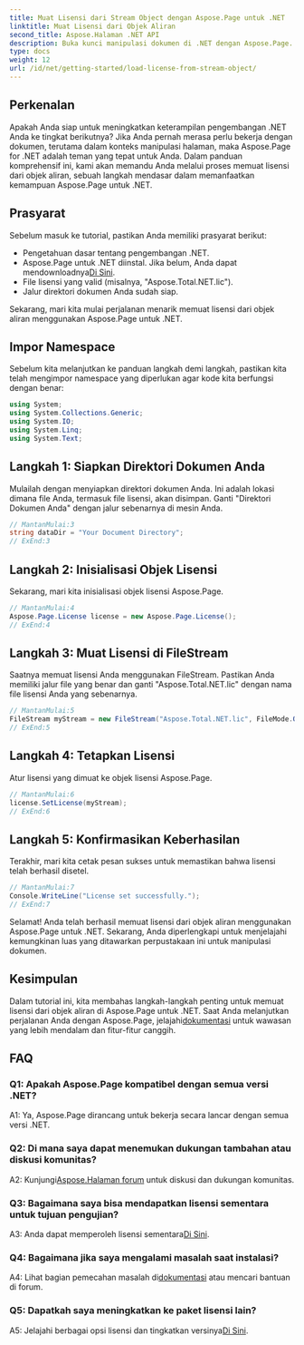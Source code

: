 ```yaml
---
title: Muat Lisensi dari Stream Object dengan Aspose.Page untuk .NET
linktitle: Muat Lisensi dari Objek Aliran
second_title: Aspose.Halaman .NET API
description: Buka kunci manipulasi dokumen di .NET dengan Aspose.Page. Ikuti panduan kami untuk memuat lisensi dari objek aliran dengan lancar.
type: docs
weight: 12
url: /id/net/getting-started/load-license-from-stream-object/
---
```

## Perkenalan

Apakah Anda siap untuk meningkatkan keterampilan pengembangan .NET Anda ke tingkat berikutnya? Jika Anda pernah merasa perlu bekerja dengan dokumen, terutama dalam konteks manipulasi halaman, maka Aspose.Page for .NET adalah teman yang tepat untuk Anda. Dalam panduan komprehensif ini, kami akan memandu Anda melalui proses memuat lisensi dari objek aliran, sebuah langkah mendasar dalam memanfaatkan kemampuan Aspose.Page untuk .NET.

## Prasyarat

Sebelum masuk ke tutorial, pastikan Anda memiliki prasyarat berikut:

- Pengetahuan dasar tentang pengembangan .NET.
-  Aspose.Page untuk .NET diinstal. Jika belum, Anda dapat mendownloadnya[Di Sini](https://releases.aspose.com/page/net/).
- File lisensi yang valid (misalnya, "Aspose.Total.NET.lic").
- Jalur direktori dokumen Anda sudah siap.

Sekarang, mari kita mulai perjalanan menarik memuat lisensi dari objek aliran menggunakan Aspose.Page untuk .NET.

## Impor Namespace

Sebelum kita melanjutkan ke panduan langkah demi langkah, pastikan kita telah mengimpor namespace yang diperlukan agar kode kita berfungsi dengan benar:

```csharp
using System;
using System.Collections.Generic;
using System.IO;
using System.Linq;
using System.Text;
```

## Langkah 1: Siapkan Direktori Dokumen Anda

Mulailah dengan menyiapkan direktori dokumen Anda. Ini adalah lokasi dimana file Anda, termasuk file lisensi, akan disimpan. Ganti "Direktori Dokumen Anda" dengan jalur sebenarnya di mesin Anda.

```csharp
// MantanMulai:3
string dataDir = "Your Document Directory";
// ExEnd:3
```

## Langkah 2: Inisialisasi Objek Lisensi

Sekarang, mari kita inisialisasi objek lisensi Aspose.Page.

```csharp
// MantanMulai:4
Aspose.Page.License license = new Aspose.Page.License();
// ExEnd:4
```

## Langkah 3: Muat Lisensi di FileStream

Saatnya memuat lisensi Anda menggunakan FileStream. Pastikan Anda memiliki jalur file yang benar dan ganti "Aspose.Total.NET.lic" dengan nama file lisensi Anda yang sebenarnya.

```csharp
// MantanMulai:5
FileStream myStream = new FileStream("Aspose.Total.NET.lic", FileMode.Open);
// ExEnd:5
```

## Langkah 4: Tetapkan Lisensi

Atur lisensi yang dimuat ke objek lisensi Aspose.Page.

```csharp
// MantanMulai:6
license.SetLicense(myStream);
// ExEnd:6
```

## Langkah 5: Konfirmasikan Keberhasilan

Terakhir, mari kita cetak pesan sukses untuk memastikan bahwa lisensi telah berhasil disetel.

```csharp
// MantanMulai:7
Console.WriteLine("License set successfully.");
// ExEnd:7
```

Selamat! Anda telah berhasil memuat lisensi dari objek aliran menggunakan Aspose.Page untuk .NET. Sekarang, Anda diperlengkapi untuk menjelajahi kemungkinan luas yang ditawarkan perpustakaan ini untuk manipulasi dokumen.

## Kesimpulan

Dalam tutorial ini, kita membahas langkah-langkah penting untuk memuat lisensi dari objek aliran di Aspose.Page untuk .NET. Saat Anda melanjutkan perjalanan Anda dengan Aspose.Page, jelajahi[dokumentasi](https://reference.aspose.com/page/net/) untuk wawasan yang lebih mendalam dan fitur-fitur canggih.

## FAQ

### Q1: Apakah Aspose.Page kompatibel dengan semua versi .NET?

A1: Ya, Aspose.Page dirancang untuk bekerja secara lancar dengan semua versi .NET.

### Q2: Di mana saya dapat menemukan dukungan tambahan atau diskusi komunitas?

 A2: Kunjungi[Aspose.Halaman forum](https://forum.aspose.com/c/page/39) untuk diskusi dan dukungan komunitas.

### Q3: Bagaimana saya bisa mendapatkan lisensi sementara untuk tujuan pengujian?

 A3: Anda dapat memperoleh lisensi sementara[Di Sini](https://purchase.aspose.com/temporary-license/).

### Q4: Bagaimana jika saya mengalami masalah saat instalasi?

 A4: Lihat bagian pemecahan masalah di[dokumentasi](https://reference.aspose.com/page/net/) atau mencari bantuan di forum.

### Q5: Dapatkah saya meningkatkan ke paket lisensi lain?

 A5: Jelajahi berbagai opsi lisensi dan tingkatkan versinya[Di Sini](https://purchase.aspose.com/buy).